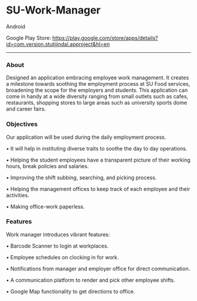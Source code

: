 # SU-Work-Manager

Android

Google Play Store: <https://play.google.com/store/apps/details?id=com.version.stutijindal.approject&hl=en>

---
### About

Designed an application embracing employee work management. It creates a milestone towards soothing the employment process at SU Food services, broadening the scope for the employers and students.
This application can come in handy at a wide diversity ranging from small outlets such as cafes, restaurants, shopping stores to large areas such as university sports dome and career fairs.

### Objectives
Our application will be used during the daily employment process. 

•	It will help in instituting diverse traits to soothe the day to day operations.

•	Helping the student employees have a transparent picture of their working hours, break policies and salaries.

•	Improving the shift subbing, searching, and picking process.

•	Helping the management offices to keep track of each employee and their activities.

•	Making office-work paperless.

### Features
Work manager introduces vibrant features:

•	Barcode Scanner to login at workplaces.

•	Employee schedules on clocking in for work.

•	Notifications from manager and employer office for direct communication.

•	A communication platform to render and pick other employee shifts.

•	Google Map functionality to get directions to office.


